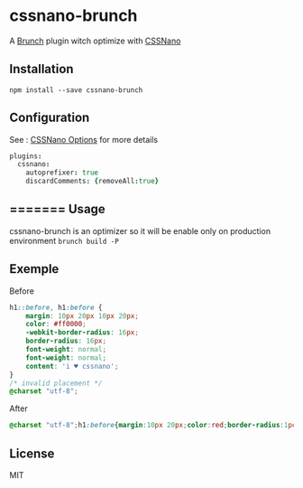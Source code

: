 cssnano-brunch
===============

A [Brunch][] plugin witch optimize with [CSSNano][]

Installation
-------

`npm install --save cssnano-brunch`

Configuration
-------

See : [CSSNano Options][] for more details

```coffee
plugins:
  cssnano:
    autoprefixer: true
    discardComments: {removeAll:true}
```

=======
Usage
-------

cssnano-brunch is an optimizer so it will be enable only on production environment `brunch build -P`

Exemple
-------
Before
```css
h1::before, h1:before {
    margin: 10px 20px 10px 20px;
    color: #ff0000;
    -webkit-border-radius: 16px;
    border-radius: 16px;
    font-weight: normal;
    font-weight: normal;
    content: 'i ♥ cssnano';
}
/* invalid placement */
@charset "utf-8";
```
After
```css
@charset "utf-8";h1:before{margin:10px 20px;color:red;border-radius:1pc;font-weight:400;content:'i ♥ cssnano'}
```

License
-------

MIT

[Brunch]: http://brunch.io
[CSSNano]: http://cssnano.co
[CSSNano Options]: http://cssnano.co/options/

